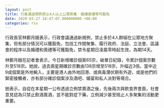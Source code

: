 ```yaml
---
layout: post
title: 行會通過規例禁止4人以上公眾聚集　婚禮喪禮等可豁免
date: 2020-03-27 18:47:07.000000000 +08:00
categories: rss
---
```


行政長官林鄭月娥表示，行政會議通過新規例，禁止多於4人群組在公眾地方聚集，但有部分情況可以獲豁免，包括工作間聚集、履行政府、法庭、立法會、區議會的程序以及婚禮和喪禮等可獲豁免，禁令星期日凌晨零時起生效，為期14天。

林鄭月娥在記者會表示，今日新增確診個案65宗，破單日紀錄，令累計個案宗數升至518宗。她說，過去兩星期確診宗數由138宗增至518宗，升幅近3倍。當中近9成個案是外地輸入，主要是港人由外地回港、或病毒潛伏期有外遊，或是他們的緊密接觸者，亦有部分確診個案涉及酒吧、婚宴和私人派對等場合。

她表示，自從在本星期一公布透過立例禁賣酒之後，先後兩次與飲食界會面，社會意見認為只禁止飲酒賣酒，並不能對症下藥，立例減少甚至阻止人多聚集的活動更重要。
